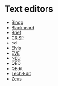 # Text editors

- [Bingo](bingo.md)
- [Blackbeard](blackbeard.md)
- [Brief](brief.md)
- [CRiSP](crisp.md)
- ed
- [Elvis](elvis.md)
- [EVE](eve.md)
- [NED](ned.md)
- QED
- QEdit
- [Tech-Edit](tech-edit.md)
- [Zeus](zeus.md)
